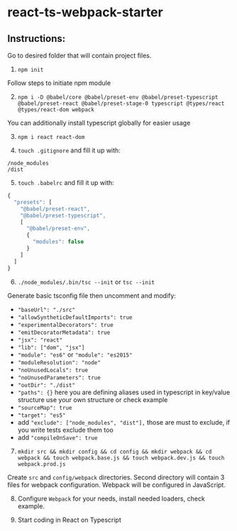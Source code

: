 # react-ts-webpack-starter

## Instructions:
Go to desired folder that will contain project files.
1. `npm init`

Follow steps to initiate npm module

2. `npm i -D @babel/core @babel/preset-env @babel/preset-typescript @babel/preset-react @babel/preset-stage-0 typescript @types/react @types/react-dom webpack`

You can additionally install typescript globally for easier usage

3. `npm i react react-dom`

4. `touch .gitignore` and fill it up with:

```
/node_modules
/dist
```

5. `touch .babelrc` and fill it up with:

```js
{
  "presets": [
    "@babel/preset-react",
    "@babel/preset-typescript",
    [
      "@babel/preset-env",
      {
        "modules": false
      }
    ]
  ]
}

```

6. `./node_modules/.bin/tsc --init` or `tsc --init`

Generate basic tsconfig file then uncomment and modify:
- `"baseUrl": "./src"`
- `"allowSyntheticDefaultImports": true`
- `"experimentalDecorators": true`
- `"emitDecoratorMetadata": true`
- `"jsx": "react"`
- `"lib": ["dom", "jsx"]`
- `"module": "es6"` or `"module": "es2015"`
- `"moduleResolution": "node"`
- `"noUnusedLocals": true`
- `"noUnusedParameters": true`
- `"outDir": "./dist"`
- `"paths": {}` here you are defining aliases used in typescript in key/value structure use your own structure or check example
- `"sourceMap": true`
- `"target": "es5"`
- add `"exclude": ["node_modules", "dist"],` those are must to exclude, if you write tests exclude them too
- add `"compileOnSave": true`


7. `mkdir src && mkdir config && cd config && mkdir webpack && cd webpack && touch webpack.base.js && touch webpack.dev.js && touch webpack.prod.js`

Create `src` and `config/webpack` directories. Second directory will contain 3 files for webpack configuration. Webpack will be configured in JavaScript.

8. Configure `Webpack` for your needs, install needed loaders, check example.


9. Start coding in React on Typescript

